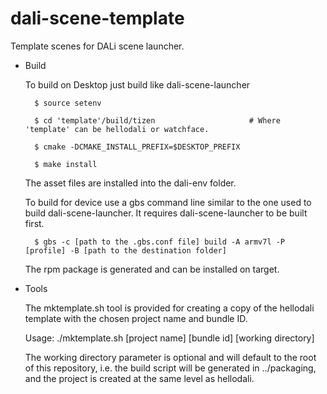 # dali-scene-template
Template scenes for DALi scene launcher.

* Build

    To build on Desktop just build like dali-scene-launcher

        $ source setenv

        $ cd 'template'/build/tizen                     # Where 'template' can be hellodali or watchface.

        $ cmake -DCMAKE_INSTALL_PREFIX=$DESKTOP_PREFIX

        $ make install

    The asset files are installed into the dali-env folder.



    To build for device use a gbs command line similar to the one used to build dali-scene-launcher. It requires dali-scene-launcher to be built first.

        $ gbs -c [path to the .gbs.conf file] build -A armv7l -P [profile] -B [path to the destination folder]

    The rpm package is generated and can be installed on target.


* Tools

    The mktemplate.sh tool is provided for creating a copy of the hellodali template with the chosen project name and bundle ID.

    Usage: ./mktemplate.sh \[project name] \[bundle id] \[working directory]

    The working directory parameter is optional and will default to the root of this repository, i.e. the build script will be generated in ../packaging, and the project is created at the same level as hellodali.

